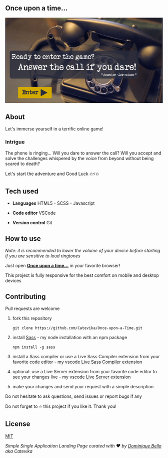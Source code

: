 ## Once upon a time...

![Once upon a time... screenshot](./images/screenshot.png)

## About

Let's immerse yourself in a terrific online game!

### Intrigue

The phone is ringing... Will you dare to answer the call? Will you accept and solve the challenges whispered by the voice from beyond without being scared to death?

Let's start the adventure and Good Luck 🔥⚡🔥

## Tech used

- **Languages** HTML5 - SCSS - Javascript

- **Code editor** VSCode

- **Version control** Git

## How to use

_Note: it is recommended to lower the volume of your device before starting if you are sensitive to loud ringtones_

Just open **[Once upon a time...](https://catevika.github.io/Once-upon-a-Time/)** in your favorite browser!

This project is fully responsive for the best comfort on mobile and desktop devices

## Contributing

Pull requests are welcome

1. fork this repository

   ```
   git clone https://github.com/Catevika/Once-upon-a-Time.git
   ```

2. install [Sass](https://sass-lang.com/install) - my node installation with an npm package
   ```
   npm install -g sass
   ```
3. install a Sass compiler or use a Live Sass Compiler extension from your favorite code editor - my vscode [Live Sass Compiler](https://marketplace.visualstudio.com/items?itemName=ritwickdey.live-sass) extension
4. optional: use a Live Server extension from your favorite code editor to see your changes live - my vscode [Live Server](https://marketplace.visualstudio.com/items?itemName=ritwickdey.LiveServer) extension
5. make your changes and send your request with a simple description

Do not hesitate to ask questions, send issues or report bugs if any

Do not forget to ⭐ this project if you like it. Thank you!

## License

[MIT](https://choosealicense.com/licenses/mit/)

_Simple Single Application Landing Page curated with ❤️ by [Dominique Bello](https://twitter.com/dominique_bello) aka Catevika_
